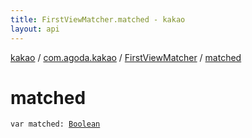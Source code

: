 ```yaml
---
title: FirstViewMatcher.matched - kakao
layout: api
---
```


<div class='api-docs-breadcrumbs'><a href="../../index.html">kakao</a> / <a href="../index.html">com.agoda.kakao</a> / <a href="index.html">FirstViewMatcher</a> / <a href=".">matched</a></div>

# matched

<div class="signature"><code><span class="keyword">var </span><span class="identifier">matched</span><span class="symbol">: </span><a href="https://kotlinlang.org/api/latest/jvm/stdlib/kotlin/-boolean/index.html"><span class="identifier">Boolean</span></a></code></div>
